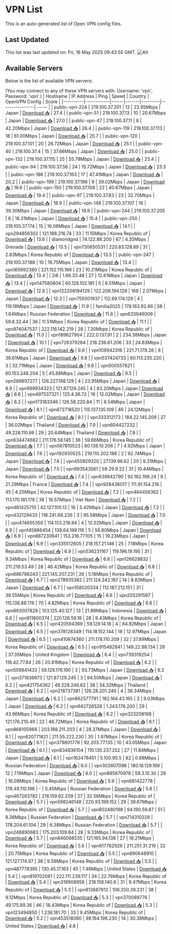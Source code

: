 # VPN List

This is an auto-generated list of Open VPN config files.

## Last Updated

This list was last updated on: Fri, 16 May 2025 09:43:55 GMT.
![Alt](https://repobeats.axiom.co/api/embed/186b98318ef1479477931607c1ad7d823f12451f.svg "Repobeats analytics image")

## Available Servers

Below is the list of available VPN servers:

(You may connect to any of these VPN servers with: Username: 'vpn', Password: 'vpn'.)
| Hostname | IP Address | Ping | Speed | Country | OpenVPN Config | Score |
|----------|------------|------|-------|---------|----------------| ----- |
| public-vpn-224 | 219.100.37.201 | 13 | 23.95Mbps | Japan | [Download 📥](./configs/server_0_JP.ovpn) | 27.4 |
| public-vpn-51 | 219.100.37.13 | 10 | 20.67Mbps | Japan | [Download 📥](./configs/server_1_JP.ovpn) | 27.0 |
| public-vpn-47 | 219.100.37.11 | 8 | 42.20Mbps | Japan | [Download 📥](./configs/server_2_JP.ovpn) | 26.4 |
| public-vpn-119 | 219.100.37.113 | 18 | 61.00Mbps | Japan | [Download 📥](./configs/server_3_JP.ovpn) | 25.7 |
| public-vpn-120 | 219.100.37.101 | 20 | 26.72Mbps | Japan | [Download 📥](./configs/server_4_JP.ovpn) | 25.1 |
| public-vpn-40 | 219.100.37.4 | 15 | 37.66Mbps | Japan | [Download 📥](./configs/server_5_JP.ovpn) | 25.0 |
| public-vpn-132 | 219.100.37.115 | 25 | 55.78Mbps | Japan | [Download 📥](./configs/server_6_JP.ovpn) | 23.4 |
| public-vpn-94 | 219.100.37.56 | 24 | 15.72Mbps | Japan | [Download 📥](./configs/server_7_JP.ovpn) | 23.3 |
| public-vpn-186 | 219.100.37.163 | 17 | 47.41Mbps | Japan | [Download 📥](./configs/server_8_JP.ovpn) | 20.2 |
| public-vpn-199 | 219.100.37.196 | 9 | 39.02Mbps | Japan | [Download 📥](./configs/server_9_JP.ovpn) | 19.6 |
| public-vpn-150 | 219.100.37.108 | 22 | 40.67Mbps | Japan | [Download 📥](./configs/server_10_JP.ovpn) | 19.4 |
| public-vpn-97 | 219.100.37.83 | 23 | 32.70Mbps | Japan | [Download 📥](./configs/server_11_JP.ovpn) | 18.9 |
| public-vpn-148 | 219.100.37.107 | 16 | 39.30Mbps | Japan | [Download 📥](./configs/server_12_JP.ovpn) | 18.6 |
| public-vpn-244 | 219.100.37.205 | 8 | 18.31Mbps | Japan | [Download 📥](./configs/server_13_JP.ovpn) | 15.4 |
| public-vpn-250 | 219.100.37.174 | 15 | 16.06Mbps | Japan | [Download 📥](./configs/server_14_JP.ovpn) | 14.1 |
| vpn294856302 | 121.188.216.74 | 33 | 11.15Mbps | Korea Republic of | [Download 📥](./configs/server_15_KR.ovpn) | 13.6 |
| diamondgnd | 74.122.88.200 | 67 | 4.35Mbps | Grenada | [Download 📥](./configs/server_16_GD.ovpn) | 13.5 |
| vpn730650531 | 220.83.128.89 | 31 | 2.83Mbps | Korea Republic of | [Download 📥](./configs/server_17_KR.ovpn) | 13.5 |
| public-vpn-247 | 219.100.37.188 | 10 | 16.75Mbps | Japan | [Download 📥](./configs/server_18_JP.ovpn) | 13.4 |
| vpn165692380 | 221.152.115.166 | 23 | 10.21Mbps | Korea Republic of | [Download 📥](./configs/server_19_KR.ovpn) | 13.4 |
| 2i6 | 1.66.33.48 | 27 | 12.61Mbps | Japan | [Download 📥](./configs/server_20_JP.ovpn) | 13.4 |
| vpn147580804 | 60.128.102.181 | 5 | 6.51Mbps | Japan | [Download 📥](./configs/server_21_JP.ovpn) | 12.8 |
| vpn122208194129 | 122.208.194.129 | 169 | 2.07Mbps | Japan | [Download 📥](./configs/server_22_JP.ovpn) | 12.3 |
| vpn755001937 | 112.69.174.129 | 4 | 119.18Mbps | Japan | [Download 📥](./configs/server_23_JP.ovpn) | 11.9 |
| familia2025 | 178.163.92.66 | 58 | 1.64Mbps | Russian Federation | [Download 📥](./configs/server_24_RU.ovpn) | 11.8 |
| vpn633946009 | 59.8.32.44 | 36 | 11.51Mbps | Korea Republic of | [Download 📥](./configs/server_25_KR.ovpn) | 11.1 |
| vpn974047537 | 222.116.142.219 | 28 | 7.30Mbps | Korea Republic of | [Download 📥](./configs/server_26_KR.ovpn) | 11.0 |
| vpn189627904 | 222.0.137.91 | 2 | 234.38Mbps | Japan | [Download 📥](./configs/server_27_JP.ovpn) | 10.1 |
| vpn726379284 | 218.236.61.206 | 33 | 24.83Mbps | Korea Republic of | [Download 📥](./configs/server_28_KR.ovpn) | 9.9 |
| vpn109942316 | 221.71.179.28 | 8 | 36.61Mbps | Japan | [Download 📥](./configs/server_29_JP.ovpn) | 9.8 |
| vpn537424733 | 60.113.235.220 | 3 | 32.71Mbps | Japan | [Download 📥](./configs/server_30_JP.ovpn) | 9.8 |
| vpn500557821 | 60.153.248.204 | 5 | 45.88Mbps | Japan | [Download 📥](./configs/server_31_JP.ovpn) | 9.5 |
| vpn289807277 | 126.227.198.129 | 4 | 23.95Mbps | Japan | [Download 📥](./configs/server_32_JP.ovpn) | 8.9 |
| vpn999934323 | 121.87.129.245 | 4 | 83.20Mbps | Japan | [Download 📥](./configs/server_33_JP.ovpn) | 8.6 |
| vpn497537321 | 125.4.36.72 | 16 | 12.02Mbps | Japan | [Download 📥](./configs/server_34_JP.ovpn) | 8.2 |
| vpn173183346 | 126.58.220.84 | 11 | 6.54Mbps | Japan | [Download 📥](./configs/server_35_JP.ovpn) | 8.1 |
| vpn872718520 | 115.137.135.109 | 46 | 24.12Mbps | Korea Republic of | [Download 📥](./configs/server_36_KR.ovpn) | 8.1 |
| vpn333312173 | 184.22.145.209 | 27 | 36.02Mbps | Thailand | [Download 📥](./configs/server_37_TH.ovpn) | 7.9 |
| vpn604427232 | 49.228.110.66 | 29 | 20.64Mbps | Thailand | [Download 📥](./configs/server_38_TH.ovpn) | 7.8 |
| vpn634474682 | 211.176.58.145 | 36 | 59.66Mbps | Korea Republic of | [Download 📥](./configs/server_39_KR.ovpn) | 7.7 |
| vpn567810523 | 60.138.10.206 | 7 | 4.92Mbps | Japan | [Download 📥](./configs/server_40_JP.ovpn) | 7.6 |
| vpn192930525 | 219.110.202.188 | 2 | 92.74Mbps | Japan | [Download 📥](./configs/server_41_JP.ovpn) | 7.6 |
| vpn450929320 | 27.139.96.62 | 20 | 9.31Mbps | Japan | [Download 📥](./configs/server_42_JP.ovpn) | 7.5 |
| vpn993543561 | 59.29.9.22 | 31 | 10.44Mbps | Korea Republic of | [Download 📥](./configs/server_43_KR.ovpn) | 7.4 |
| vpn639842790 | 92.162.199.24 | 9 | 21.29Mbps | France | [Download 📥](./configs/server_44_FR.ovpn) | 7.4 |
| vpn928436017 | 111.91.154.216 | 45 | 4.25Mbps | Korea Republic of | [Download 📥](./configs/server_45_KR.ovpn) | 7.2 |
| vpn464456362 | 113.170.181.178 | 38 | 16.57Mbps | Viet Nam | [Download 📥](./configs/server_46_VN.ovpn) | 7.2 |
| vpn461425710 | 42.127.105.13 | 16 | 5.42Mbps | Japan | [Download 📥](./configs/server_47_JP.ovpn) | 7.2 |
| vpn432129433 | 118.241.68.236 | 3 | 95.58Mbps | Japan | [Download 📥](./configs/server_48_JP.ovpn) | 7.0 |
| vpn474655350 | 114.153.218.84 | 4 | 12.02Mbps | Japan | [Download 📥](./configs/server_49_JP.ovpn) | 6.9 |
| vpn145886454 | 138.64.199.116 | 5 | 56.80Mbps | Japan | [Download 📥](./configs/server_50_JP.ovpn) | 6.9 |
| vpn887230641 | 153.216.77.105 | 15 | 19.23Mbps | Japan | [Download 📥](./configs/server_51_JP.ovpn) | 6.9 |
| vpn335512605 | 218.157.21.146 | 25 | 7.18Mbps | Korea Republic of | [Download 📥](./configs/server_52_KR.ovpn) | 6.9 |
| vpn536231167 | 119.196.19.195 | 31 | 9.34Mbps | Korea Republic of | [Download 📥](./configs/server_53_KR.ovpn) | 6.8 |
| vpn126628832 | 211.219.53.49 | 28 | 46.42Mbps | Korea Republic of | [Download 📥](./configs/server_54_KR.ovpn) | 6.8 |
| vpn686788243 | 221.145.207.231 | 26 | 5.18Mbps | Korea Republic of | [Download 📥](./configs/server_55_KR.ovpn) | 6.7 |
| vpn278635382 | 211.124.242.187 | 14 | 8.83Mbps | Japan | [Download 📥](./configs/server_56_JP.ovpn) | 6.7 |
| vpn158020334 | 112.187.212.151 | 31 | 39.55Mbps | Korea Republic of | [Download 📥](./configs/server_57_KR.ovpn) | 6.6 |
| vpn205291567 | 115.138.88.176 | 70 | 4.82Mbps | Korea Republic of | [Download 📥](./configs/server_58_KR.ovpn) | 6.6 |
| vpn893007828 | 103.125.40.127 | 13 | 21.89Mbps | Indonesia | [Download 📥](./configs/server_59_ID.ovpn) | 6.6 |
| vpn911800374 | 220.126.59.18 | 28 | 9.43Mbps | Korea Republic of | [Download 📥](./configs/server_60_KR.ovpn) | 6.5 |
| vpn420594369 | 59.129.14.18 | 4 | 84.82Mbps | Japan | [Download 📥](./configs/server_61_JP.ovpn) | 6.5 |
| vpn378128349 | 114.18.152.144 | 18 | 12.97Mbps | Japan | [Download 📥](./configs/server_62_JP.ovpn) | 6.5 |
| vpn410674360 | 211.178.110.209 | 32 | 37.89Mbps | Korea Republic of | [Download 📥](./configs/server_63_KR.ovpn) | 6.5 |
| vpn915482841 | 149.22.88.134 | 28 | 37.35Mbps | United Kingdom | [Download 📥](./configs/server_64_GB.ovpn) | 6.4 |
| vpn739319254 | 118.42.77.84 | 26 | 20.81Mbps | Korea Republic of | [Download 📥](./configs/server_65_KR.ovpn) | 6.2 |
| vpn559841433 | 59.129.176.190 | 3 | 93.73Mbps | Japan | [Download 📥](./configs/server_66_JP.ovpn) | 6.2 |
| vpn371836673 | 121.87.129.245 | 3 | 94.50Mbps | Japan | [Download 📥](./configs/server_67_JP.ovpn) | 6.2 |
| vpn421754362 | 49.228.246.62 | 38 | 34.32Mbps | Thailand | [Download 📥](./configs/server_68_TH.ovpn) | 6.2 |
| vpn218737381 | 126.28.201.240 | 4 | 36.34Mbps | Japan | [Download 📥](./configs/server_69_JP.ovpn) | 6.2 |
| vpn862577791 | 182.164.43.165 | 3 | 9.03Mbps | Japan | [Download 📥](./configs/server_70_JP.ovpn) | 6.2 |
| vpn642726528 | 1.243.176.200 | 29 | 43.96Mbps | Korea Republic of | [Download 📥](./configs/server_71_KR.ovpn) | 6.2 |
| vpn323208198 | 121.176.210.49 | 22 | 46.72Mbps | Korea Republic of | [Download 📥](./configs/server_72_KR.ovpn) | 6.1 |
| vpn868105966 | 203.188.211.203 | 4 | 28.37Mbps | Japan | [Download 📥](./configs/server_73_JP.ovpn) | 6.1 |
| vpn820771821 | 211.55.222.230 | 30 | 1.97Mbps | Korea Republic of | [Download 📥](./configs/server_74_KR.ovpn) | 6.1 |
| vpn379801778 | 92.203.77.135 | 10 | 43.05Mbps | Japan | [Download 📥](./configs/server_75_JP.ovpn) | 6.1 |
| vpn834836104 | 110.135.237.252 | 27 | 11.84Mbps | Japan | [Download 📥](./configs/server_76_JP.ovpn) | 6.1 |
| vpn162478451 | 5.100.90.5 | 82 | 0.88Mbps | Russian Federation | [Download 📥](./configs/server_77_RU.ovpn) | 6.0 |
| vpn302607098 | 180.18.129.169 | 12 | 7.19Mbps | Japan | [Download 📥](./configs/server_78_JP.ovpn) | 6.0 |
| vpn895670978 | 59.3.10.30 | 29 | 16.09Mbps | Korea Republic of | [Download 📥](./configs/server_79_KR.ovpn) | 5.9 |
| vpn681422778 | 178.49.110.198 | - | 0.45Mbps | Russian Federation | [Download 📥](./configs/server_80_RU.ovpn) | 5.8 |
| vpn467263782 | 218.159.62.209 | 27 | 32.56Mbps | Korea Republic of | [Download 📥](./configs/server_81_KR.ovpn) | 5.7 |
| vpn598246148 | 220.93.199.152 | 29 | 39.67Mbps | Korea Republic of | [Download 📥](./configs/server_82_KR.ovpn) | 5.7 |
| vpn802480198 | 94.190.59.87 | 51 | 8.36Mbps | Russian Federation | [Download 📥](./configs/server_83_RU.ovpn) | 5.7 |
| vpn714310228 | 178.204.61.104 | 29 | 6.38Mbps | Russian Federation | [Download 📥](./configs/server_84_RU.ovpn) | 5.7 |
| vpn248890683 | 175.203.109.84 | 28 | 9.33Mbps | Korea Republic of | [Download 📥](./configs/server_85_KR.ovpn) | 5.7 |
| vpn846068535 | 121.165.94.138 | 27 | 18.21Mbps | Korea Republic of | [Download 📥](./configs/server_86_KR.ovpn) | 5.6 |
| vpn617762926 | 211.251.31.219 | 32 | 20.75Mbps | Korea Republic of | [Download 📥](./configs/server_87_KR.ovpn) | 5.5 |
| vpn690648910 | 121.127.174.97 | 38 | 9.56Mbps | Korea Republic of | [Download 📥](./configs/server_88_KR.ovpn) | 5.5 |
| vpn487778395 | 130.45.17.163 | 45 | 7.46Mbps | United States | [Download 📥](./configs/server_89_US.ovpn) | 5.4 |
| vpn819702081 | 222.111.239.117 | 34 | 22.76Mbps | Korea Republic of | [Download 📥](./configs/server_90_KR.ovpn) | 5.4 |
| vpn318908956 | 218.158.140.8 | 31 | 9.47Mbps | Korea Republic of | [Download 📥](./configs/server_91_KR.ovpn) | 5.3 |
| vpn813687912 | 106.250.39.231 | 38 | 9.12Mbps | Korea Republic of | [Download 📥](./configs/server_92_KR.ovpn) | 5.3 |
| vpn370089776 | 49.175.89.36 | 46 | 18.43Mbps | Korea Republic of | [Download 📥](./configs/server_93_KR.ovpn) | 5.3 |
| vpn123494850 | 1.236.181.70 | 33 | 9.45Mbps | Korea Republic of | [Download 📥](./configs/server_94_KR.ovpn) | 5.2 |
| vpn453518080 | 98.164.196.230 | 14 | 30.38Mbps | United States | [Download 📥](./configs/server_95_US.ovpn) | 4.8 |

